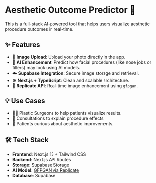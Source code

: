 # Aesthetic Outcome Predictor 🧠

This is a full-stack AI-powered tool that helps users visualize aesthetic procedure outcomes in real-time.

## ✨ Features

- 📸 **Image Upload**: Upload your photo directly in the app.
- 🧠 **AI Enhancement**: Predict how facial procedures (like nose jobs or fillers) may look using AI models.
- ☁️ **Supabase Integration**: Secure image storage and retrieval.
- ⚙️ **Next.js + TypeScript**: Clean and scalable architecture.
- 🔮 **Replicate API**: Real-time image enhancement using `gfpgan`.

## 💡 Use Cases

- 🧑‍⚕️ Plastic Surgeons to help patients visualize results.
- 💬 Consultations to explain procedure effects.
- 👤 Patients curious about aesthetic improvements.

## 🛠️ Tech Stack

- **Frontend**: Next.js 15 + Tailwind CSS
- **Backend**: Next.js API Routes
- **Storage**: Supabase Storage
- **AI Model**: [GFPGAN via Replicate](https://replicate.com/tencentarc/gfpgan)
- **Database**: Supabase
